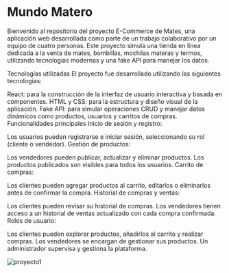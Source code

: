 # Mundo Matero

Bienvenido al repositorio del proyecto E-Commerce de Mates, una aplicación web desarrollada como parte de un trabajo colaborativo por un equipo de cuatro personas. Este proyecto simula una tienda en línea dedicada a la venta de mates, bombillas, mochilas materas y termos, utilizando tecnologías modernas y una fake API para manejar los datos.

Tecnologías utilizadas
El proyecto fue desarrollado utilizando las siguientes tecnologías:

React: para la construcción de la interfaz de usuario interactiva y basada en componentes.
HTML y CSS: para la estructura y diseño visual de la aplicación.
Fake API: para simular operaciones CRUD y manejar datos dinámicos como productos, usuarios y carritos de compras.
Funcionalidades principales
Inicio de sesión y registro:

Los usuarios pueden registrarse e iniciar sesión, seleccionando su rol (cliente o vendedor).
Gestión de productos:

Los vendedores pueden publicar, actualizar y eliminar productos.
Los productos publicados son visibles para todos los usuarios.
Carrito de compras:

Los clientes pueden agregar productos al carrito, editarlos o eliminarlos antes de confirmar la compra.
Historial de compras y ventas:

Los clientes pueden revisar su historial de compras.
Los vendedores tienen acceso a un historial de ventas actualizado con cada compra confirmada.
Roles de usuario:

Los clientes pueden explorar productos, añadirlos al carrito y realizar compras.
Los vendedores se encargan de gestionar sus productos.
Un administrador supervisa y gestiona la plataforma.

![proyecto1](https://github.com/user-attachments/assets/f039c36d-59c3-49ec-8d41-512841e3a167)
